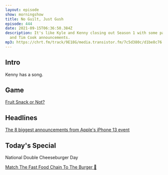 ```yaml
---
layout: episode
show: morningshow
title: No Guilt, Just Gush
episode: 444
date: 2021-09-15T06:36:50.384Z
description: It's like Kyle and Kenny closing out Season 1 with some parodies
  and Tim Cook announcements.
mp3: https://chrt.fm/track/9E18G/media.transistor.fm/7c5d380c/d1be8c76.mp3
---
```

## Intro

Kenny has a song.

## Game

[Fruit Snack or Not?](https://www.notion.so/Fruit-Snack-or-Not-1ea4fb7d915d45bca797062ab2c27d57)

## Headlines

[The 8 biggest announcements from Apple's iPhone 13 event](https://www.theverge.com/22663657/apple-iphone-13-pro-ipad-mini-watch-event-biggest-announcements)

## Today's Special

National Double Cheeseburger Day

[Match The Fast Food Chain To The Burger 🍔](https://www.sporcle.com/games/treessimontrees/order_up)